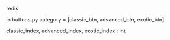 redis

in buttons.py
category = [classic_btn, advanced_btn, exotic_btn]

classic_index, advanced_index, exotic_index : int